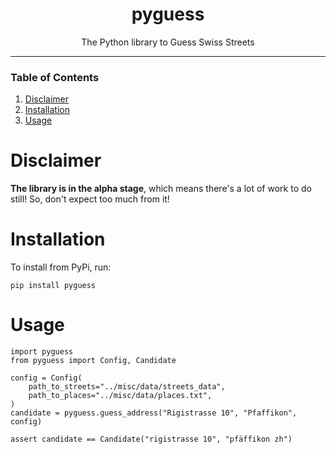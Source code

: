 <div align="center">

# pyguess
The Python library to Guess Swiss Streets

</div>

---

### Table of Contents

1.  [Disclaimer](#org00a6381)
2.  [Installation](#org549dfd1)
3.  [Usage](#orgc7de4f4)



<a id="org00a6381"></a>

# Disclaimer

**The library is in the alpha stage**, which means there's a lot of work to do still! So, don't expect too much from it!


<a id="org549dfd1"></a>

# Installation

To install from PyPi, run:

    pip install pyguess


<a id="orgc7de4f4"></a>

# Usage

    import pyguess
    from pyguess import Config, Candidate
    
    config = Config(
        path_to_streets="../misc/data/streets_data",
        path_to_places="../misc/data/places.txt",
    )
    candidate = pyguess.guess_address("Rigistrasse 10", "Pfaffikon", config)
    
    assert candidate == Candidate("rigistrasse 10", "pfäffikon zh")

